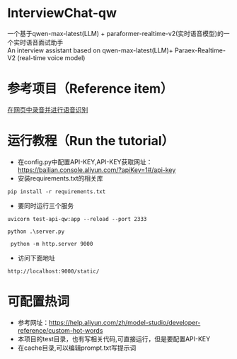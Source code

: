 # InterviewChat-qw
一个基于qwen-max-latest(LLM) + paraformer-realtime-v2(实时语音模型)的一个实时语音面试助手<br>
An interview assistant based on qwen-max-latest(LLM)+ Paraex-Realtime-V2 (real-time voice model)

# 参考项目（Reference item）
[在网页中录音并进行语音识别](https://github.com/aliyun/alibabacloud-bailian-speech-demo/tree/master/samples/gallery/input-text-out-audio-html-ai-assistant)


# 运行教程（Run the tutorial）
- 在config.py中配置API-KEY,API-KEY获取网址：https://bailian.console.aliyun.com/?apiKey=1#/api-key
- 安装requirements.txt的相关库
 ``` 
pip install -r requirements.txt
```
  
- 要同时运行三个服务
```
uvicorn test-api-qw:app --reload --port 2333
```
```
python .\server.py 
```
```
 python -m http.server 9000 
```
- 访问下面地址
```
http://localhost:9000/static/
```

# 可配置热词
- 参考网址：https://help.aliyun.com/zh/model-studio/developer-reference/custom-hot-words
- 本项目的test目录，也有写相关代码,可直接运行，但是要配置API-KEY
- 在cache目录,可以编辑prompt.txt写提示词
